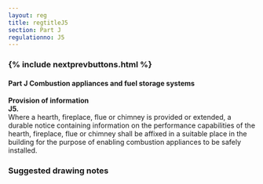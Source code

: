 ```yaml
---
layout: reg
title: regtitleJ5
section: Part J
regulationno: J5
---
```


<div class="panel panel-primary">
  <div class="panel-heading">
    <h3 class="panel-title">
      {% include nextprevbuttons.html %}
        <h4>Part J Combustion appliances and fuel storage systems</h4>
    </h3>
  </div>
  <div class="panel-body">
    <p>
        <strong>Provision of information</strong><br>
        <strong>J5.</strong><br>
            Where a hearth, fireplace, flue or chimney is provided or extended, a durable notice containing information on the performance capabilities of the hearth, fireplace, flue or chimney shall be affixed in a suitable place in the building for the purpose of enabling combustion appliances to be safely installed.
    </p>
  </div>
</div>



### Suggested drawing notes